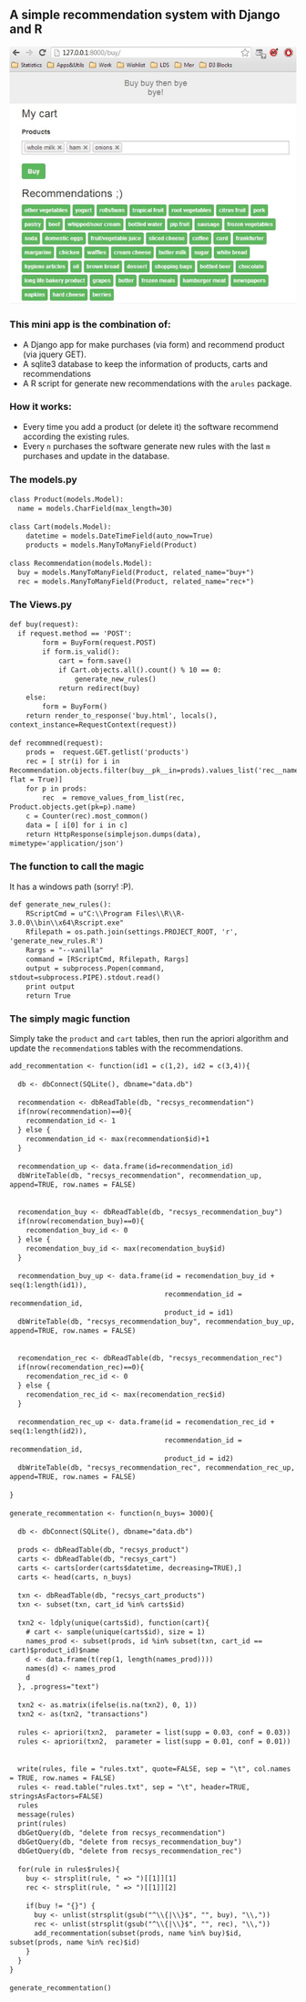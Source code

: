 ## A simple recommendation system with Django and R

![Alt text](/static/images/demo.jpg)


### This mini app is the combination of:

- A Django app for make purchases (via form) and recommend product (via jquery GET).
- A sqlite3 database to keep the information of products, carts and recommendations
- A R script for generate new recommendations with the `arules` package.

### How it works:

- Every time you add a product (or delete it) the software recommend according the existing rules.
- Every `n` purchases the software generate new rules with the last `m` purchases and update in the database.

### The models.py
```
class Product(models.Model):
  name = models.CharField(max_length=30)

class Cart(models.Model):
	datetime = models.DateTimeField(auto_now=True)
	products = models.ManyToManyField(Product)

class Recommendation(models.Model):
  buy = models.ManyToManyField(Product, related_name="buy+")
  rec = models.ManyToManyField(Product, related_name="rec+")
```


### The Views.py

```
def buy(request):
  if request.method == 'POST':
		form = BuyForm(request.POST) 
		if form.is_valid():
			cart = form.save()
			if Cart.objects.all().count() % 10 == 0:
				generate_new_rules()
			return redirect(buy)
	else:
		form = BuyForm()
	return render_to_response('buy.html', locals(), context_instance=RequestContext(request))

def recommned(request):
	prods =  request.GET.getlist('products')
	rec = [ str(i) for i in Recommendation.objects.filter(buy__pk__in=prods).values_list('rec__name', flat = True)]
	for p in prods:
		rec  = remove_values_from_list(rec, Product.objects.get(pk=p).name)
	c = Counter(rec).most_common()
	data = [ i[0] for i in c]
	return HttpResponse(simplejson.dumps(data), mimetype='application/json')
```

### The function to call the magic

It has a windows path (sorry! :P).

```
def generate_new_rules():
	RScriptCmd = u"C:\\Program Files\\R\\R-3.0.0\\bin\\x64\Rscript.exe"
	Rfilepath = os.path.join(settings.PROJECT_ROOT, 'r', 'generate_new_rules.R')
	Rargs = "--vanilla"
	command = [RScriptCmd, Rfilepath, Rargs]
	output = subprocess.Popen(command, stdout=subprocess.PIPE).stdout.read()
	print output
	return True
```

### The simply magic function

Simply take the `product` and `cart` tables, then run the apriori algorithm and update the 
`recommendation`s tables with the recommendations.


```
add_recommentation <- function(id1 = c(1,2), id2 = c(3,4)){

  db <- dbConnect(SQLite(), dbname="data.db")
  
  recommendation <- dbReadTable(db, "recsys_recommendation")
  if(nrow(recommendation)==0){
    recommendation_id <- 1
  } else {
    recommendation_id <- max(recommendation$id)+1
  }
  
  recommendation_up <- data.frame(id=recommendation_id)
  dbWriteTable(db, "recsys_recommendation", recommendation_up, append=TRUE, row.names = FALSE)
  
  
  recomendation_buy <- dbReadTable(db, "recsys_recommendation_buy")
  if(nrow(recomendation_buy)==0){
    recomendation_buy_id <- 0
  } else {
    recomendation_buy_id <- max(recomendation_buy$id)
  }
  
  recommendation_buy_up <- data.frame(id = recomendation_buy_id + seq(1:length(id1)),
                                      recommendation_id = recommendation_id,
                                      product_id = id1)
  dbWriteTable(db, "recsys_recommendation_buy", recommendation_buy_up, append=TRUE, row.names = FALSE)
  
  
  recomendation_rec <- dbReadTable(db, "recsys_recommendation_rec")
  if(nrow(recomendation_rec)==0){
    recomendation_rec_id <- 0
  } else {
    recomendation_rec_id <- max(recomendation_rec$id)
  }
  
  recommendation_rec_up <- data.frame(id = recomendation_rec_id + seq(1:length(id2)),
                                      recommendation_id = recommendation_id,
                                      product_id = id2)
  dbWriteTable(db, "recsys_recommendation_rec", recommendation_rec_up, append=TRUE, row.names = FALSE)
  
}

generate_recommentation <- function(n_buys= 3000){
  
  db <- dbConnect(SQLite(), dbname="data.db")
  
  prods <- dbReadTable(db, "recsys_product")
  carts <- dbReadTable(db, "recsys_cart")
  carts <- carts[order(carts$datetime, decreasing=TRUE),]
  carts <- head(carts, n_buys)
  
  txn <- dbReadTable(db, "recsys_cart_products")
  txn <- subset(txn, cart_id %in% carts$id)
  
  txn2 <- ldply(unique(carts$id), function(cart){
    # cart <- sample(unique(carts$id), size = 1)  
    names_prod <- subset(prods, id %in% subset(txn, cart_id == cart)$product_id)$name
    d <- data.frame(t(rep(1, length(names_prod))))
    names(d) <- names_prod
    d
  }, .progress="text")
  
  txn2 <- as.matrix(ifelse(is.na(txn2), 0, 1))
  txn2 <- as(txn2, "transactions")
  
  rules <- apriori(txn2,  parameter = list(supp = 0.03, conf = 0.03))
  rules <- apriori(txn2,  parameter = list(supp = 0.01, conf = 0.01))

  
  write(rules, file = "rules.txt", quote=FALSE, sep = "\t", col.names = TRUE, row.names = FALSE)
  rules <- read.table("rules.txt", sep = "\t", header=TRUE, stringsAsFactors=FALSE)
  rules
  message(rules)
  print(rules)
  dbGetQuery(db, "delete from recsys_recommendation")
  dbGetQuery(db, "delete from recsys_recommendation_buy")
  dbGetQuery(db, "delete from recsys_recommendation_rec")
  
  for(rule in rules$rules){
    buy <- strsplit(rule, " => ")[[1]][1]
    rec <- strsplit(rule, " => ")[[1]][2]
    
    if(buy != "{}") {
      buy <- unlist(strsplit(gsub("^\\{|\\}$", "", buy), "\\,"))
      rec <- unlist(strsplit(gsub("^\\{|\\}$", "", rec), "\\,"))
      add_recommentation(subset(prods, name %in% buy)$id, subset(prods, name %in% rec)$id)      
    }
  }
}

generate_recommentation()
```



